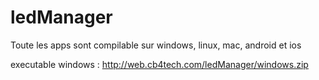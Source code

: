 # ledManager

Toute les apps sont compilable sur windows, linux, mac, android et ios

executable windows : http://web.cb4tech.com/ledManager/windows.zip

